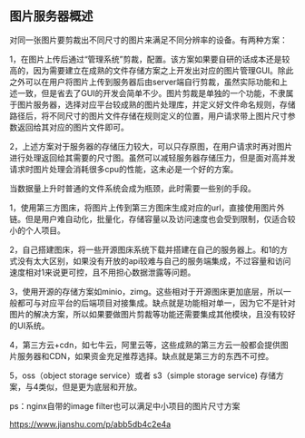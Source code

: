 ## 图片服务器概述

对同一张图片要剪裁出不同尺寸的图片来满足不同分辨率的设备。有两种方案：

1，在图片上传后通过“管理系统”剪裁，配置。该方案如果要自研的话成本还是较高的，因为需要建立在成熟的文件存储方案之上开发出对应的图片管理GUI。除此之外可以在用户将图片上传到服务器后由server端自行剪裁，虽然实际功能和上述一致，但是省去了GUI的开发会简单不少。图片剪裁是单独的一个功能，不隶属于图片服务器，选择对应平台较成熟的图片处理库，并定义好文件命名规则，存储路径后，将不同尺寸的图片文件存储在规则定义的位置，用户请求带上图片尺寸参数返回给其对应的图片文件即可。

2，上述方案对于服务器的存储压力较大，可以只存原图，在用户请求时再对图片进行处理返回给其需要的尺寸图。虽然可以减轻服务器存储压力，但是面对高并发请求时图片处理会消耗很多cpu的性能，这未必是一个好的方案。



当数据量上升时普通的文件系统会成为瓶颈，此时需要一些别的手段。

1，使用第三方图床，将图片上传到第三方图床生成对应的url，直接使用图片外链。但是用户难自动化，批量化，存储容量以及访问速度也会受到限制，仅适合较小的个人项目。

2，自己搭建图床，将一些开源图床系统下载并搭建在自己的服务器上。和1的方式没有太大区别，如果没有开放的api较难与自己的服务端集成，不过容量和访问速度相对1来说更可控，且不用担心数据泄露等问题。

3，使用开源的存储方案如minio，zimg。这些相对于开源图床更加底层，所以一般都可与对应平台的后端项目对接集成。缺点就是功能相对单一，因为它不是针对图片的解决方案，所以如果要做图片剪裁等功能还需要集成其他模块，且没有较好的UI系统。

4，第三方云+cdn，如七牛云，阿里云等，这些成熟的第三方云一般都会提供图片服务器和CDN，如果资金充足推荐选择。缺点就是第三方的东西不可控。

5，oss（object storage service）或者 s3（simple storage service)  存储方案，与4类似，但是更为底层和开放。



ps：nginx自带的image filter也可以满足中小项目的图片尺寸方案

https://www.jianshu.com/p/abb5db4c2e4a